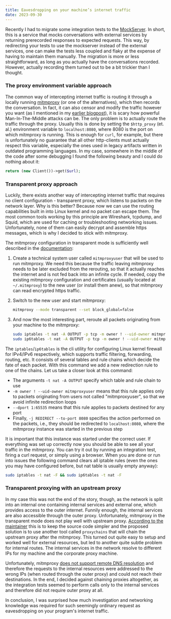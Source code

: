 ```yaml
---
title: Eavesdropping on your machine’s internet traffic
date: 2023-09-30
---
```


Recently I had to migrate some integration tests to the [MockServer](https://mock-server.com/).
In short, this is a service that mocks conversations with external services by returning prerecorded responses to expected requests.
This way, by redirecting your tests to use the mockserver instead of the external services, one can make the tests less coupled and flaky at the expense of having to maintain them manually.
The migration is more or less straightforward, as long as you actually have the conversations recorded.
However, actually recording them turned out to be a bit trickier than I thought.

### The proxy environment variable approach

The common way of intercepting internet traffic is routing it through a locally running [mitmproxy](https://mitmproxy.org/) (or one of the alternatives), which then records the conversation.
In fact, it can also censor and modify the traffic however you want (as I mentioned in my [earlier blogpost](/blog/control-http-traffic-using-mitmproxy)), it is scary how powerful Man-In-The-Middle attacks can be.
The only problem is to actually route the traffic through the proxy.
Usually this is done by setting the `$http_proxy` (et. al.) environment variable to `localhost:8080`, where 8080 is the port on which mitmproxy is running.
This is enough for `curl`, for example, but there is unfortunately no guarantee that all other http-clients must actually respect this variable, especially the ones used in legacy artifacts written in outdated programming languages.
In my case, somewhere in the middle of the code after some debugging I found the following beauty and I could do nothing about it:

```php
return (new Client())->get($url);
```

### Transparent proxy approach

Luckily, there exists another way of intercepting internet traffic that requires no client configuration - transparent proxy, which listens to packets on the network layer.
Why is this better?
Because now we can use the routing capabilities built in into Linux kernel and no packet can escape them.
The most common tools working by this principle are Wireshark, tcpdump, and Squid, which are used for caching or troubleshooting networking issues.
Unfortunately, none of them can easily decrypt and assemble https messages, which is why I decided to stick with mitmproxy.

The mitmproxy configuration in transparent mode is sufficiently well described in the [documentation](https://docs.mitmproxy.org/stable/howto/transparent/):

1. Create a technical system user called `mitmproxyuser` that will be used to run mitmproxy.
   We need this because the traffic leaving mitmproxy needs to be later excluded from the rerouting, so that it actually reaches the internet and is not fed back into an infinite cycle.
   If needed, copy the existing mitmproxy configuration and certificates (usually located at `~/.mitmproxy`) to the new user (or install them anew), so that mitmproxy can read encrypted https traffic.

2. Switch to the new user and start mitmproxy:

   ```bash
   mitmproxy --mode transparent --set block_global=false
   ```

3. And now the most interesting part, reroute all packets originating from your machine to the mitmproxy:
   ```bash
   sudo iptables -t nat -A OUTPUT -p tcp -m owner ! --uid-owner mitmproxyuser --dport 1:65535 -j REDIRECT --to-port 8080
   sudo ip6tables -t nat -A OUTPUT -p tcp -m owner ! --uid-owner mitmproxyuser --dport 1:65535 -j REDIRECT --to-port 8080
   ```

The `iptables`/`ip6tables` is the cli utility for configuring Linux kernel firewall for IPv4/IPv6 respectively, which supports traffic filtering, forwarding, routing, etc.
It consists of several tables and rule chains which decide the fate of each packet.
With this command we add a new redirection rule to one of the chains.
Let us take a closer look at this command:

- The arguments `-t nat -A OUTPUT` specify which table and rule chain to use
- `-m owner ! --uid-owner mitmproxyuser` means that this rule applies only to packets originating from users not called "mitmproxyuser", so that we avoid infinite redirection loops
- `--dport 1:65535` means that this rule applies to packets destined for any port
- Finally, `-j REDIRECT --to-port 8080` specifies the action performed on the packets, i.e., they should be redirected to `localhost:8080`, where the mitmproxy instance was started in the previous step

It is important that this instance was started under the correct user.
If everything was set up correctly now you should be able to see all your traffic in the mitmproxy.
You can try it out by running an integration test, firing a curl request, or simply using a browser.
When you are done or run into issues the following command clears all iptable rules (even the ones you may have configured before, but nat table is usually empty anyway):

```bash
sudo iptables -t nat -F && sudo ip6tables -t nat -F
```

### Transparent proxying with an upstream proxy

In my case this was not the end of the story, though, as the network is split into an internal one containing internal services and external one, which provides access to the outer internet.
Funnily enough, the internal services are also accessible through the outer proxy.
Unfortunately, mitmproxy in the transparent mode does not play well with upstream proxy.
[According to the maintainer](https://github.com/mitmproxy/mitmproxy/issues/2813) this is to keep the source code simpler and the proposed solution is to use another tool called `proxychains` that will chain the upstream proxy after the mitmproxy.
This turned out quite easy to setup and worked well for external resources, but led to another quite subtle problem for internal routes.
The internal services in the network resolve to different IPs for my machine and the corporate proxy machine.

Unfortunately, mitmproxy [does not support remote DNS resolution](https://github.com/mitmproxy/mitmproxy/issues/6137) and therefore the requests to the internal resources were addressed to the wrong IPs (when routed through the outer proxy) and could not reach their destinations.
In the end, I decided against chaining proxies altogether, as the integration tests seemed to perform calls only to the internal services and therefore did not require outer proxy at all.

In conclusion, I was surprised how much investigation and networking knowledge was required for such seemingly ordinary request as eavesdropping on your program's internet traffic.
